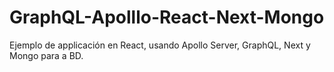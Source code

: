 # GraphQL-Apolllo-React-Next-Mongo
Ejemplo de applicación en React, usando Apollo Server, GraphQL, Next y Mongo para a BD.
